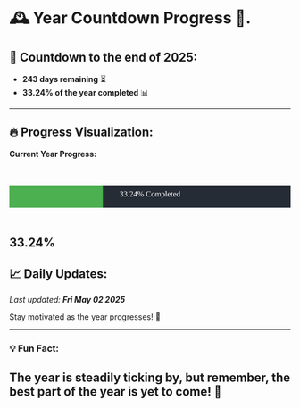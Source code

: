 
# &#x1F570; **Year Countdown Progress** &#x1F389;.

## &#x1F4C5; Countdown to the end of 2025:
- **243 days remaining** &#x23F3;
- **33.24% of the year completed** &#x1F4CA;

---

## &#x1F525; **Progress Visualization**:

**Current Year Progress:**

<br><br>
![Progress Bar](https://raw.githubusercontent.com/dayanidigv/year-countdown-progress/main/progress-bar.svg)
<br><br>

**33.24%**
---

## &#x1F4C8; **Daily Updates**:

_Last updated: **Fri May 02 2025**_

Stay motivated as the year progresses! &#x1F680;

--- 

### &#x1F4A1; **Fun Fact:**
The year is steadily ticking by, but remember, the best part of the year is yet to come! &#x1F31F;
---
